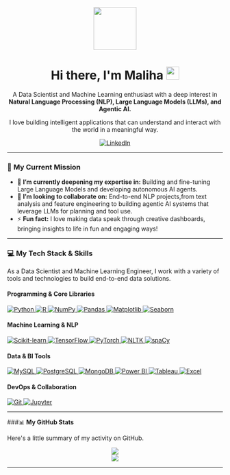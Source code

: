 <div id="header" align="center">
  <img src="https://media.giphy.com/media/M9gbBd9nbDrOTu1Mqx/giphy.gif" width="100"/>
  <h1>
    Hi there, I'm Maliha
    <img src="https://media.giphy.com/media/hvRJCLFzcasrR4ia7z/giphy.gif" width="30px"/>
  </h1>
  <p>
    A Data Scientist and Machine Learning enthusiast with a deep interest in <strong>Natural Language Processing (NLP), Large Language Models (LLMs), and Agentic AI.</strong>
  </p>
  <p>I love building intelligent applications that can understand and interact with the world in a meaningful way.</p>
  <p>
    <a href="https://www.linkedin.com/in/malihashafique/">
      <img src="https://img.shields.io/badge/LinkedIn-0077B5?style=for-the-badge&logo=linkedin&logoColor=white" alt="LinkedIn"/>
    </a>
  </p>
</div>

---

### 🚀 **My Current Mission**

-   🌱 **I’m currently deepening my expertise in:** Building and fine-tuning Large Language Models and developing autonomous AI agents.
-   🤝 **I’m looking to collaborate on:** End-to-end NLP projects,from text analysis and feature engineering to building agentic AI systems that leverage LLMs for planning and tool use.
-   ⚡ **Fun fact:** I love making data speak through creative dashboards, bringing insights to life in fun and engaging ways!

---

### 💻 **My Tech Stack & Skills**

As a Data Scientist and Machine Learning Engineer, I work with a variety of tools and technologies to build end-to-end data solutions.

#### **Programming & Core Libraries**
<p align="left">
  <a href="https://www.python.org" target="_blank" rel="noreferrer">
    <img src="https://img.shields.io/badge/Python-3776AB?style=for-the-badge&logo=python&logoColor=white" alt="Python" />
  </a>
  <a href="https://www.r-project.org" target="_blank" rel="noreferrer">
    <img src="https://img.shields.io/badge/R-276DC3?style=for-the-badge&logo=r&logoColor=white" alt="R" />
  </a>
  <a href="https://numpy.org" target="_blank" rel="noreferrer">
    <img src="https://img.shields.io/badge/NumPy-013243?style=for-the-badge&logo=numpy&logoColor=white" alt="NumPy" />
  </a>
  <a href="https://pandas.pydata.org" target="_blank" rel="noreferrer">
    <img src="https://img.shields.io/badge/Pandas-150458?style=for-the-badge&logo=pandas&logoColor=white" alt="Pandas" />
  </a>
  <a href="https://matplotlib.org" target="_blank" rel="noreferrer">
    <img src="https://img.shields.io/badge/Matplotlib-1B2C3D?style=for-the-badge&logo=matplotlib&logoColor=white" alt="Matplotlib" />
  </a>
  <a href="https://seaborn.pydata.org" target="_blank" rel="noreferrer">
    <img src="https://img.shields.io/badge/Seaborn-8BC4D2?style=for-the-badge&logo=seaborn&logoColor=white" alt="Seaborn" />
  </a>
</p>

#### **Machine Learning & NLP**
<p align="left">
  <a href="https://scikit-learn.org" target="_blank" rel="noreferrer">
    <img src="https://img.shields.io/badge/scikit--learn-F7931E?style=for-the-badge&logo=scikit-learn&logoColor=white" alt="Scikit-learn" />
  </a>
  <a href="https://www.tensorflow.org" target="_blank" rel="noreferrer">
    <img src="https://img.shields.io/badge/TensorFlow-FF6F00?style=for-the-badge&logo=tensorflow&logoColor=white" alt="TensorFlow" />
  </a>
  <a href="https://pytorch.org" target="_blank" rel="noreferrer">
    <img src="https://img.shields.io/badge/PyTorch-EE4C2C?style=for-the-badge&logo=pytorch&logoColor=white" alt="PyTorch" />
  </a>
  <a href="https://www.nltk.org" target="_blank" rel="noreferrer">
    <img src="https://img.shields.io/badge/NLTK-3776AB?style=for-the-badge&logo=nltk&logoColor=white" alt="NLTK" />
  </a>
  <a href="https://spacy.io" target="_blank" rel="noreferrer">
    <img src="https://img.shields.io/badge/spaCy-09A3D5?style=for-the-badge&logo=spacy&logoColor=white" alt="spaCy" />
  </a>
</p>

#### **Data & BI Tools**
<p align="left">
  <a href="https://www.mysql.com" target="_blank" rel="noreferrer">
    <img src="https://img.shields.io/badge/MySQL-4479A1?style=for-the-badge&logo=mysql&logoColor=white" alt="MySQL" />
  </a>
  <a href="https://www.postgresql.org" target="_blank" rel="noreferrer">
    <img src="https://img.shields.io/badge/PostgreSQL-4169E1?style=for-the-badge&logo=postgresql&logoColor=white" alt="PostgreSQL" />
  </a>
  <a href="https://www.mongodb.com" target="_blank" rel="noreferrer">
    <img src="https://img.shields.io/badge/MongoDB-47A248?style=for-the-badge&logo=mongodb&logoColor=white" alt="MongoDB" />
  </a>
  <a href="https://powerbi.microsoft.com" target="_blank" rel="noreferrer">
    <img src="https://img.shields.io/badge/Power%20BI-F2C811?style=for-the-badge&logo=power-bi&logoColor=black" alt="Power BI" />
  </a>
  <a href="https://www.tableau.com" target="_blank" rel="noreferrer">
    <img src="https://img.shields.io/badge/Tableau-E97627?style=for-the-badge&logo=tableau&logoColor=white" alt="Tableau" />
  </a>
  <a href="https://www.microsoft.com/en-us/microsoft-365/excel" target="_blank" rel="noreferrer">
    <img src="https://img.shields.io/badge/Microsoft%20Excel-217346?style=for-the-badge&logo=microsoft-excel&logoColor=white" alt="Excel" />
  </a>
</p>

#### **DevOps & Collaboration**
<p align="left">
  <a href="https://git-scm.com" target="_blank" rel="noreferrer">
    <img src="https://img.shields.io/badge/Git-F05032?style=for-the-badge&logo=git&logoColor=white" alt="Git" />
  </a>
  <a href="https://jupyter.org" target="_blank" rel="noreferrer">
    <img src="https://img.shields.io/badge/Jupyter-F37626?style=for-the-badge&logo=jupyter&logoColor=white" alt="Jupyter" />
  </a>
</p>

---

###📊 **My GitHub Stats**

Here's a little summary of my activity on GitHub.

<div align="center">
  <img src="https://github-readme-stats.vercel.app/api?username=MaleehaShafiq&show_icons=true&theme=dracula&include_all_commits=true&count_private=true"/>
  <br/>
  <img src="https://github-readme-stats.vercel.app/api/top-langs/?username=MaleehaShafiq&layout=compact&langs_count=7&theme=dracula"/>
</div>

---
